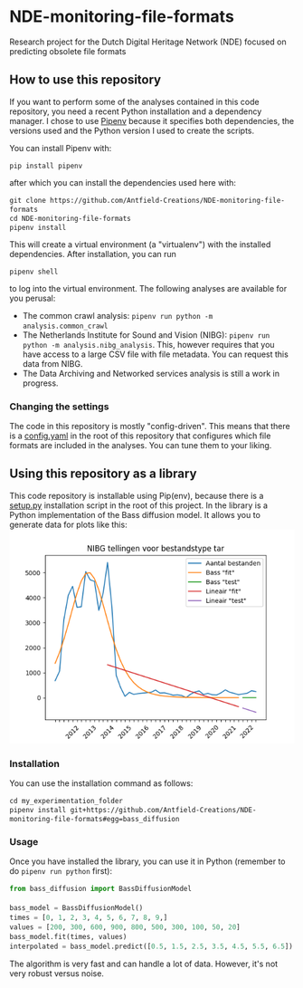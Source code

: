# NDE-monitoring-file-formats
Research project for the Dutch Digital Heritage Network (NDE) focused on predicting obsolete file formats

## How to use this repository
If you want to perform some of the analyses contained in this code repository, you need a recent Python installation and 
a dependency manager. I chose to use [Pipenv](https://pypi.org/project/pipenv/) because it specifies both dependencies,
the versions used and the Python version I used to create the scripts.

You can install Pipenv with:
```shell
pip install pipenv
```

after which you can install the dependencies used here with:
```shell
git clone https://github.com/Antfield-Creations/NDE-monitoring-file-formats
cd NDE-monitoring-file-formats
pipenv install
```

This will create a virtual environment (a "virtualenv") with the installed dependencies. After installation, you can run
```shell
pipenv shell
```

to log into the virtual environment. The following analyses are available for you perusal:
- The common crawl analysis: `pipenv run python -m analysis.common_crawl`
- The Netherlands Institute for Sound and Vision (NIBG): `pipenv run python -m analysis.nibg_analysis`. This, however 
  requires that you have access to a large CSV file with file metadata. You can request this data from NIBG.
- The Data Archiving and Networked services analysis is still a work in progress.

### Changing the settings
The code in this repository is mostly "config-driven". This means that there is a [config.yaml](config.yaml) in the root
of this repository that configures which file formats are included in the analyses. You can tune them to your liking.   

## Using this repository as a library
This code repository is installable using Pip(env), because there is a [setup.py](setup.py) installation script in the
root of this project. In the library is a Python implementation of the Bass diffusion model. It allows you to generate
data for plots like this:
![diffusion plot](images/nibg/tar.png)

### Installation
You can use the installation command as follows:
```shell
cd my_experimentation_folder
pipenv install git+https://github.com/Antfield-Creations/NDE-monitoring-file-formats#egg=bass_diffusion
```

### Usage
Once you have installed the library, you can use it in Python (remember to do `pipenv run python` first):
```python
from bass_diffusion import BassDiffusionModel

bass_model = BassDiffusionModel()
times = [0, 1, 2, 3, 4, 5, 6, 7, 8, 9,]
values = [200, 300, 600, 900, 800, 500, 300, 100, 50, 20]
bass_model.fit(times, values)
interpolated = bass_model.predict([0.5, 1.5, 2.5, 3.5, 4.5, 5.5, 6.5])
```

The algorithm is very fast and can handle a lot of data. However, it's not very robust versus noise.

